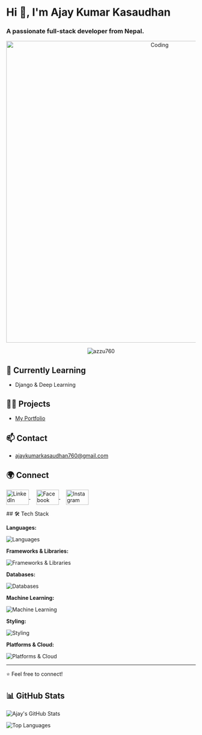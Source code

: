 # Hi 👋, I'm Ajay Kumar Kasaudhan

### A passionate full-stack developer from Nepal.

<div align="center">
  <img src="https://cdn.dribbble.com/users/1162077/screenshots/3848914/programmer.gif" alt="Coding" width="800">
</div>

<p align="center">
  <img src="https://komarev.com/ghpvc/?username=azzu760&label=Profile%20views&color=0e75b6&style=flat" alt="azzu760" />
</p>

## 🌱 Currently Learning
- Django & Deep Learning

## 👨‍💻 Projects
- [My Portfolio](https://ajaykasaudhan.vercel.app/)

## 📫 Contact
- ajaykumarkasaudhan760@gmail.com

## 🌍 Connect
<p align="left">
  <a href="https://linkedin.com/in/ajay-kumar-kasaudhan-baniya-968826236" target="_blank">
    <img align="center" src="https://raw.githubusercontent.com/rahuldkjain/github-profile-readme-generator/master/src/images/icons/Social/linked-in-alt.svg" alt="LinkedIn" height="40" width="60" />
  </a> &nbsp;&nbsp;&nbsp;
  <a href="https://fb.com/a.j.a.y.587263" target="_blank">
    <img align="center" src="https://raw.githubusercontent.com/rahuldkjain/github-profile-readme-generator/master/src/images/icons/Social/facebook.svg" alt="Facebook" height="40" width="60" />
  </a> &nbsp;&nbsp;&nbsp;
  <a href="https://instagram.com/0nly.azzu" target="_blank">
    <img align="center" src="https://raw.githubusercontent.com/rahuldkjain/github-profile-readme-generator/master/src/images/icons/Social/instagram.svg" alt="Instagram" height="40" width="60" />
  </a>
</p>
## 🛠️ Tech Stack

<p align="left"><strong>Languages:</strong></p>
<p align="left">
  <img src="https://skillicons.dev/icons?i=c,cpp,java,python,html,css,javascript" alt="Languages" />
</p>

<p align="left"><strong>Frameworks & Libraries:</strong></p>
<p align="left">
  <img src="https://skillicons.dev/icons?i=nodejs,express,react,reactnative,nextjs" alt="Frameworks & Libraries" />
</p>

<p align="left"><strong>Databases:</strong></p>
<p align="left">
  <img src="https://skillicons.dev/icons?i=mongodb,postgres,mysql,firebase" alt="Databases" />
</p>

<p align="left"><strong>Machine Learning:</strong></p>
<p align="left">
  <img src="https://skillicons.dev/icons?i=sklearn,numpy,pandas" alt="Machine Learning" />
</p>

<p align="left"><strong>Styling:</strong></p>
<p align="left">
  <img src="https://skillicons.dev/icons?i=tailwind,bootstrap" alt="Styling" />
</p>

<p align="left"><strong>Platforms & Cloud:</strong></p>
<p align="left">
  <img src="https://skillicons.dev/icons?i=androidstudio,aws,gcp,flask,seaborn" alt="Platforms & Cloud" />
</p>

---
⭐️ Feel free to connect!

## 📊 GitHub Stats
<p align="left">
  <img src="https://github-readme-stats.vercel.app/api?username=azzu760&show_icons=true&theme=radical" alt="Ajay's GitHub Stats"/>
</p>

<p align="left">
  <img src="https://github-readme-stats.vercel.app/api/top-langs/?username=azzu760&layout=compact&theme=radical" alt="Top Languages"/>
</p>
